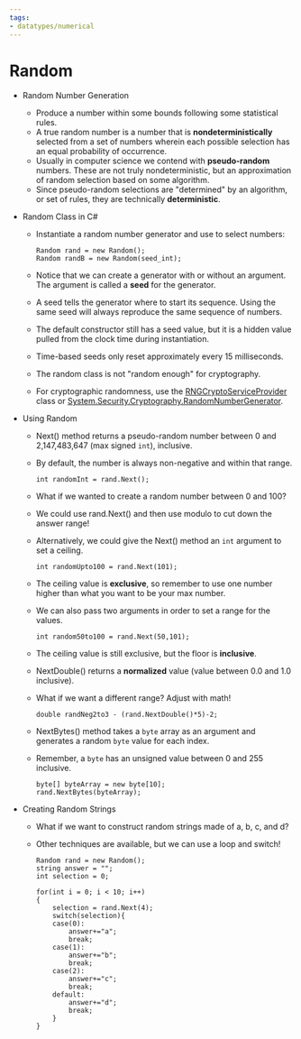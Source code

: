 ```yaml
---
tags:
- datatypes/numerical
---
```


# Random

- Random Number Generation

	- Produce a number within some bounds following some statistical rules.
	- A true random number is a number that is **nondeterministically** selected from a set of numbers wherein each possible selection has an equal probability of occurrence.
	- Usually in computer science we contend with **pseudo-random** numbers.  These are not truly nondeterministic, but an approximation of random selection based on some algorithm.
	- Since pseudo-random selections are "determined" by an algorithm, or set of rules, they are technically **deterministic**.
	
	
- Random Class in C#

	- Instantiate a random number generator and use to select numbers:
	
		```
		Random rand = new Random();
		Random randB = new Random(seed_int);
		```
		
	- Notice that we can create a generator with or without an argument.  The argument is called a **seed** for the generator.
	- A seed tells the generator where to start its sequence.  Using the same seed will always reproduce the same sequence of numbers.
	- The default constructor still has a seed value, but it is a hidden value pulled from the clock time during instantiation.
	- Time-based seeds only reset approximately every 15 milliseconds.
	- The random class is not "random enough" for cryptography.
	- For cryptographic randomness, use the [RNGCryptoServiceProvider](https://docs.microsoft.com/en-us/dotnet/api/system.security.cryptography.rngcryptoserviceprovider?view=net-5.0) class or [System.Security.Cryptography.RandomNumberGenerator](https://docs.microsoft.com/en-us/dotnet/api/system.security.cryptography.randomnumbergenerator?view=net-5.0).


- Using Random

	- Next() method returns a pseudo-random number between 0 and 2,147,483,647 (max signed `int`), inclusive.
	- By default, the number is always non-negative and within that range.
	
		```
		int randomInt = rand.Next();
		```
		
	- What if we wanted to create a random number between 0 and 100?
	- We could use rand.Next() and then use modulo to cut down the answer range!
	- Alternatively, we could give the Next() method an `int` argument to set a ceiling.
	
		```
		int randomUpto100 = rand.Next(101);
		```
		
	- The ceiling value is **exclusive**, so remember to use one number higher than what you want to be your max number.
	- We can also pass two arguments in order to set a range for the values.
	
		```
		int random50to100 = rand.Next(50,101);
		```
		
	- The ceiling value is still exclusive, but the floor is **inclusive**.
	- NextDouble() returns a **normalized** value (value between 0.0 and 1.0 inclusive).
	- What if we want a different range?  Adjust with math!
	
		```
		double randNeg2to3 - (rand.NextDouble()*5)-2;
		```
		
	- NextBytes() method takes a `byte` array as an argument and generates a random `byte` value for each index.
	- Remember, a `byte` has an unsigned value between 0 and 255 inclusive.
	
		```
		byte[] byteArray = new byte[10];
		rand.NextBytes(byteArray);
		```
		
	
- Creating Random Strings

	- What if we want to construct random strings made of a, b, c, and d?
	- Other techniques are available, but we can use a loop and switch!
	
		```
		Random rand = new Random();
		string answer = "";
		int selection = 0;
		
		for(int i = 0; i < 10; i++)
		{
			selection = rand.Next(4);
			switch(selection){
			case(0):
				answer+="a";
				break;
			case(1):
				answer+="b";
				break;
			case(2):
				answer+="c";
				break;
			default:
				answer+="d";
				break;
			}
		}
		```
